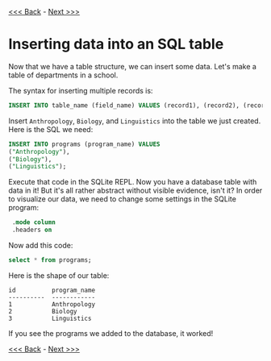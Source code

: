 [<<< Back](2-buildtable.md) - [Next >>>](3b-pythonic.md)

# Inserting data into an SQL table

Now that we have a table structure, we can insert some data. Let's make a table of departments in a school.

The syntax for inserting multiple records is:

```sql
INSERT INTO table_name (field_name) VALUES (record1), (record2), (record3);
```

Insert `Anthropology`, `Biology`, and `Linguistics` into the table we just created. Here is the SQL we need:

```sql
INSERT INTO programs (program_name) VALUES
("Anthropology"),
("Biology"),
("Linguistics");
```

Execute that code in the SQLite REPL. Now you have a database table with data in it! But it's all rather abstract without visible evidence, isn't it? In order to visualize our data, we need to change some settings in the SQLite program:
```sql
 .mode column
 .headers on
```
Now add this code:
```sql
select * from programs;
```
Here is the shape of our table:

```
id          program_name
----------  ------------
1           Anthropology
2           Biology
3           Linguistics
```
If you see the programs we added to the database, it worked! 

[<<< Back](2-buildtable.md) - [Next >>>](3-updatefield.md)
